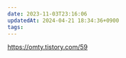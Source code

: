 ```yaml
---
date: 2023-11-03T23:16:06
updatedAt: 2024-04-21 18:34:36+0900
tags: 
---
```

https://omty.tistory.com/59